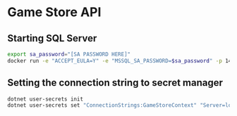# Game Store API

## Starting SQL Server

```bash
export sa_password="[SA PASSWORD HERE]"
docker run -e "ACCEPT_EULA=Y" -e "MSSQL_SA_PASSWORD=$sa_password" -p 1433:1433 -v gamestoredb:/var/opt/mssql -d --rm --name mssql mcr.microsoft.com/mssql/server:2022-latest
```

## Setting the connection string to secret manager

```bash
dotnet user-secrets init
dotnet user-secrets set "ConnectionStrings:GameStoreContext" "Server=localhost; Database=GameStore; User Id=sa; Password=$sa_password; TrustServerCertificate=True"
```

